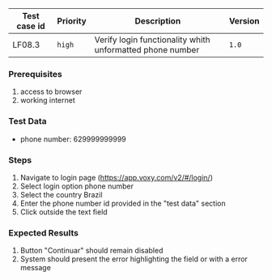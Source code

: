 Test case id | Priority | Description | Version
---|---|---|---
LF08.3 | `high` | Verify login functionality whith unformatted phone number| `1.0`

### Prerequisites
1. access to browser
2. working internet

### Test Data
* phone number: 629999999999

### Steps
1. Navigate to login page (https://app.voxy.com/v2/#/login/)
2. Select login option phone number
3. Select the country Brazil
4. Enter the phone number id provided in the "test data" section
5. Click outside the text field

### Expected Results
1. Button "Continuar" should remain disabled
2. System should present the error highlighting the field or with a error message
